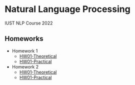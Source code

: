 # Natural Language Processing

IUST NLP Course 2022

## Homeworks
- Homework 1
	- [HW01-Theoretical](NLP/Homework-01-Theoretical.md)	
	- [HW01-Practical](NLP/Homework-01-Practical.md)
- Homework 2
	- [HW01-Theoretical](NLP/Homework-02-Theoretical.md)	
	- [HW01-Practical](NLP/Homework-02-Practical.md)